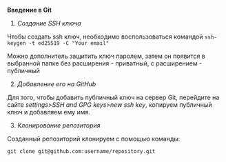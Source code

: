**Введение в Git**

1. *Создание SSH ключа*

Чтобы создать ssh ключ, необходимо воспользоваться командой 
`ssh-keygen -t ed25519 -C "Your email"`

Можно дополнитель защитить ключ паролем, затем он появится в выбранной папке без расширения - приватный,
с расширением - публичный

2. *Добавление его на GitHub*

Для того, чтобы добавить публичный ключ на сервер Git, 
перейдите на сайте *settings>SSH and GPG keys>new ssh key*,
копируем публичный ключ и добавляем ему имя.

3. *Клонирование репозитория*

Созданный репозиторий клонируем с помощью команды:

`git clone git@github.com:username/repository.git`
